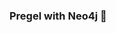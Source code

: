 ### Pregel with Neo4j 🚀



































































































































 



























































































































































